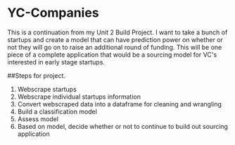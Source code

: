 # YC-Companies

This is a continuation from my Unit 2 Build Project. I want to take a bunch of startups and create a model that can have prediction power on whether 
or not they will go on to raise an additional round of funding. This will be one piece of a complete application that would be a sourcing model for 
VC's interested in early stage startups. 

##Steps for project. 

1. Webscrape startups 
2. Webscrape individual startups information
3. Convert webscraped data into a dataframe for cleaning and wrangling
4. Build a classification model 
5. Assess model 
6. Based on model, decide whether or not to continue to build out sourcing application
